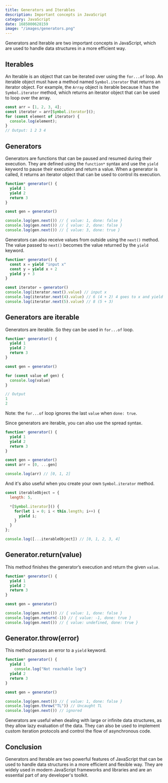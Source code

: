 ```yaml
---
title: Generators and Iterables
description: Important concepts in JavaScript
category: JavaScript
date: 1685000628159
image: "/images/generators.png"
---
```


Generators and Iterable are two important concepts in JavaScript, which are used to handle data structures in a more efficient way.

## Iterables

An Iterable is an object that can be iterated over using the `for...of` loop. An iterable object must have a method named `Symbol.iterator` that returns an iterator object. For example, the `Array` object is iterable because it has the `Symbol.iterator` method, which returns an iterator object that can be used to loop over the array.

```js
const arr = [1, 2, 3, 4];
const iterator = arr[Symbol.iterator]();
for (const element of iterator) {
  console.log(element);
}
// Output: 1 2 3 4

```

## Generators

Generators are functions that can be paused and resumed during their execution. They are defined using the `function*` syntax and use the `yield` keyword to pause their execution and return a value. When a generator is called, it returns an iterator object that can be used to control its execution.

```js
function* generator() {
  yield 1
  yield 2
  return 3
}

const gen = generator()

console.log(gen.next()) // { value: 1, done: false }
console.log(gen.next()) // { value: 2, done: false }
console.log(gen.next()) // { value: 3, done: true }
```

Generators can also receive values from outside using the `next()` method. The value passed to `next()` becomes the value returned by the `yield` keyword.

```js
function* generator() {
  const x = yield "input x"
  const y = yield x + 2
  yield y + 3
}

const iterator = generator()
console.log(iterator.next().value) // input x
console.log(iterator.next(4).value) // 6 (4 + 2) 4 goes to x and yield x + 2
console.log(iterator.next(5).value) // 8 (5 + 3)

```

## Generators are iterable

Generators are iterable. So they can be used in `for...of` loop.

```js
function* generator() {
  yield 1
  yield 2
  return 3
}

const gen = generator()

for (const value of gen) {
  console.log(value)
}
```

```js
// Output
1
2
```

Note: the `for...of` loop ignores the last `value` when `done: true`.

Since generators are iterable, you can also use the spread syntax.

```js
function* generator() {
  yield 1
  yield 2
  return 3
}

const gen = generator()
const arr = [0, ...gen]

console.log(arr) // [0, 1, 2]
```

And it's also useful when you create your own `Symbol.iterator` method.

```js
const iterableObject = {
  length: 5,

  *[Symbol.iterator]() {
    for(let i = 0; i < this.length; i++) {
      yield i;
    }
  }
};

console.log([...iterableObject]) // [0, 1, 2, 3, 4]
```

## Generator.return(value)

This method finishes the generator’s execution and return the given `value`.

```js
function* generator() {
  yield 1
  yield 2
  return 3
}

const gen = generator()

console.log(gen.next()) // { value: 1, done: false }
console.log(gen.return(-1)) // { value: -1, done: true }
console.log(gen.next()) // { value: undefined, done: true }
```

## Generator.throw(error)

This method passes an error to a `yield` keyword.

```js
function* generator() {
  yield 1
	console.log("Not reachable log")
  yield 2
  return 3
}

const gen = generator()

console.log(gen.next()) // { value: 1, done: false }
console.log(gen.throw("TL")) // Uncaught TL
console.log(gen.next()) // ignored
```

Generators are useful when dealing with large or infinite data structures, as they allow lazy evaluation of the data. They can also be used to implement custom iteration protocols and control the flow of asynchronous code.

## Conclusion

Generators and Iterable are two powerful features of JavaScript that can be used to handle data structures in a more efficient and flexible way. They are widely used in modern JavaScript frameworks and libraries and are an essential part of any developer's toolkit.